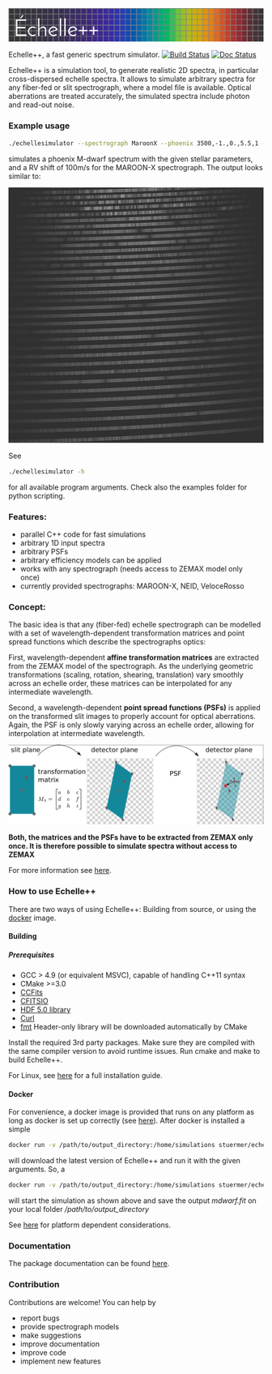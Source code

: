![EchelleSimulator](https://github.com/Stuermer/EchelleSimulator/blob/master/docs/plots/logo.png "Echelle Simulator")


Echelle++, a fast generic spectrum simulator.
[![Build Status](https://travis-ci.org/Stuermer/EchelleSimulator.svg?branch=master)](https://travis-ci.org/Stuermer/EchelleSimulator)
[![Doc Status](https://readthedocs.org/projects/echellesimulator/badge/?version=latest)](https://echellesimulator.readthedocs.io/en/latest/)

Echelle++ is a simulation tool, to generate realistic 2D spectra, in particular cross-dispersed echelle spectra.
It allows to simulate arbitrary spectra for any fiber-fed or slit spectrograph, where a model file
is available. Optical aberrations are treated accurately, the simulated spectra include photon and read-out noise.  

### Example usage
```bash
./echellesimulator --spectrograph MaroonX --phoenix 3500,-1.,0.,5.5,1 -r 100 -o mdwarf.fits
```
simulates a phoenix M-dwarf spectrum with the given stellar parameters, and a RV shift of 100m/s for the MAROON-X spectrograph.
The output looks similar to:

![Echelle spectrum](https://github.com/Stuermer/EchelleSimulator/blob/master/docs/plots/mdwarf.jpg "Simulated Echelle")

See
```bash
./echellesimulator -h
``` 
for all available program arguments.
Check also the examples folder for python scripting.


### Features:

 * parallel C++ code for fast simulations
 * arbitrary 1D input spectra
 * arbitrary PSFs
 * arbitrary efficiency models can be applied
 * works with any spectrograph (needs access to ZEMAX model only once)
 * currently provided spectrographs: MAROON-X, NEID, VeloceRosso


### Concept:
The basic idea is that any (fiber-fed) echelle spectrograph can be modelled with a set of wavelength-dependent 
transformation matrices and point spread functions which describe the spectrographs optics:

First, wavelength-dependent **affine transformation matrices** are extracted from the ZEMAX model of the spectrograph. 
As the underlying geometric transformations (scaling, rotation, shearing, translation) vary smoothly across an echelle 
order, these matrices can be interpolated for any intermediate wavelength.

Second, a wavelength-dependent **point spread functions (PSFs)** is applied on the transformed slit images to properly 
account for optical aberrations. Again, the PSF is only slowly varying across an echelle order, allowing for 
interpolation at intermediate wavelength.

![Echelle simulation](https://github.com/Stuermer/EchelleSimulator/blob/master/docs/plots/intro.png "Echelle simulation")

**Both, the matrices and the PSFs have to be extracted from ZEMAX only once. It is therefore possible to simulate 
spectra without access to ZEMAX**

For more information see [here](https://echellesimulator.readthedocs.io/en/latest/).

### How to use Echelle++
There are two ways of using Echelle++: Building from source, or using the [docker](https://www.docker.com/) image.
#### Building
##### Prerequisites
 * GCC > 4.9 (or equivalent MSVC), capable of handling C++11 syntax
 * CMake >=3.0
 * [CCFits](https://heasarc.gsfc.nasa.gov/fitsio/ccfits/)
 * [CFITSIO](https://heasarc.gsfc.nasa.gov/fitsio/fitsio.html)
 * [HDF 5.0 library](https://www.hdfgroup.org/hdf5/)
 * [Curl](https://curl.haxx.se/libcurl/)
 * [fmt](https://github.com/fmtlib/fmt) Header-only library will be downloaded automatically by CMake

Install the required 3rd party packages. Make sure they are compiled with the same compiler version to avoid runtime issues.
Run cmake and make to build Echelle++.

For Linux, see [here](https://stuermer.github.io/EchelleSimulator/installation.html) for a full installation guide.

#### Docker
For convenience, a docker image is provided that runs on any platform as long as docker is set up correctly (see [here](https://www.docker.com/get-started)).
After docker is installed a simple
```bash
docker run -v /path/to/output_directory:/home/simulations stuermer/echellesimulator
``` 
will download the latest version of Echelle++ and run it with the given arguments.
So, a 
```bash
docker run -v /path/to/output_directory:/home/simulations stuermer/echellesimulator --spectrograph MaroonX --phoenix 3500,-1.,0.,5.5,1 -r 100 -o mdwarf.fits
```
 will start the simulation as shown above and save the output *mdwarf.fit* on your local folder */path/to/output_directory*
 
See [here](https://echellesimulator.readthedocs.io/en/latest/installation.html) for platform dependent considerations.
 
### Documentation
The package documentation can be found [here](https://echellesimulator.readthedocs.io/en/latest/index.html).

### Contribution
Contributions are welcome! You can help by 
* report bugs
* provide spectrograph models
* make suggestions 
* improve documentation
* improve code
* implement new features
